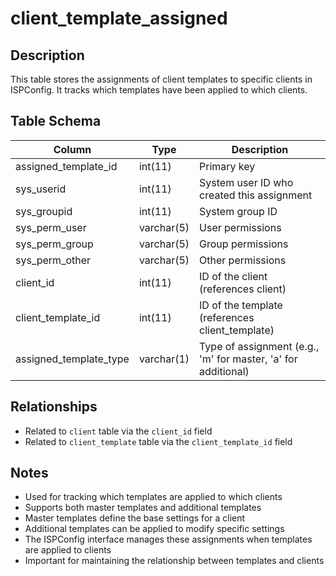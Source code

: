 # client_template_assigned

## Description
This table stores the assignments of client templates to specific clients in ISPConfig. It tracks which templates have been applied to which clients.

## Table Schema
| Column | Type | Description |
|--------|------|-------------|
| assigned_template_id | int(11) | Primary key |
| sys_userid | int(11) | System user ID who created this assignment |
| sys_groupid | int(11) | System group ID |
| sys_perm_user | varchar(5) | User permissions |
| sys_perm_group | varchar(5) | Group permissions |
| sys_perm_other | varchar(5) | Other permissions |
| client_id | int(11) | ID of the client (references client) |
| client_template_id | int(11) | ID of the template (references client_template) |
| assigned_template_type | varchar(1) | Type of assignment (e.g., 'm' for master, 'a' for additional) |

## Relationships
- Related to `client` table via the `client_id` field
- Related to `client_template` table via the `client_template_id` field

## Notes
- Used for tracking which templates are applied to which clients
- Supports both master templates and additional templates
- Master templates define the base settings for a client
- Additional templates can be applied to modify specific settings
- The ISPConfig interface manages these assignments when templates are applied to clients
- Important for maintaining the relationship between templates and clients
